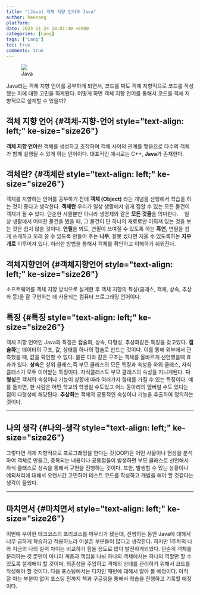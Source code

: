 ```yaml
---
title: "[Java] 객체 지향 언어과 Java"
author: heesang
platform: 
date: 2023-11-24 18:07:40 +0900
categories: [Lang]
tags: ["Lang"]
toc: true
comments: true
---
```

<figure class="imageblock alignLeft" data-ke-mobilestyle="widthOrigin"
data-origin-width="778" data-origin-height="461">
<span
data-url="https://blog.kakaocdn.net/dn/OUgz1/btsy8mpp8Pf/fsCVmNpk3x2KPTVr0Z7JSK/img.png"
data-lightbox="lightbox" data-alt="Java"><img
src="https://blog.kakaocdn.net/dn/OUgz1/btsy8mpp8Pf/fsCVmNpk3x2KPTVr0Z7JSK/img.png"
srcset="https://img1.daumcdn.net/thumb/R1280x0/?scode=mtistory2&amp;fname=https%3A%2F%2Fblog.kakaocdn.net%2Fdn%2FOUgz1%2Fbtsy8mpp8Pf%2FfsCVmNpk3x2KPTVr0Z7JSK%2Fimg.png"
onerror="this.onerror=null; this.src=&#39;//t1.daumcdn.net/tistory_admin/static/images/no-image-v1.png&#39;; this.srcset=&#39;//t1.daumcdn.net/tistory_admin/static/images/no-image-v1.png&#39;;"
data-origin-width="778" data-origin-height="461" /></span>
<figcaption>Java</figcaption>
</figure>

Java라는 객체 지향 언어를 공부하게 되면서, 코드를 짜도 객체 지향적으로
코드를 작성했는 지에 대한 고민을 하게됐다. 어떻게 하면 객체 지향 언어를
통해서 코드를 객체 지향적으로 설계할 수 있을까?

## 객체 지향 언어 {#객체-지향-언어 style="text-align: left;" ke-size="size26"}

**객체 지향 언어**란 객체를 생성하고 조작하며 객체 사이의 관계를
맺음으로 다수의 객체가 함께 실행될 수 있게 하는 언어이다. 대표적인
예시로는 C++, **Java**가 존재한다.  

## 객체란? {#객체란 style="text-align: left;" ke-size="size26"}

객체를 지향하는 언어를 공부하기 전에 **객체 (Object)** 라는 개념을
선행해서 학습을 하는 것이 좋다고 생각한다. **객체란** 우리가 일상
생활에서 쉽게 접할 수 있는 모든 물건이 객체가 될 수 있다. 단순한
사물뿐만 아니라 생명체와 같은 **모든 것들**을 의미한다.    일상 생활에서
어떠한 물건을 봤을 때, 그 물건이 단 하나의 재료로만 이뤄져 있는 것을
보는 것은 쉽지 않을 것이다. **연필**을 봐도, 연필이 쓰여질 수 있도록
하는 **흑연**, 연필을 쉽게 쓰게하고 오래 쓸 수 있도록 만들어 주는
**나무**, 잘못 썼다면 지울 수 있도록하는 **지우개로** 이루어져 있다.
이러한 방법을 통해서 객체를 확인하고 이해하기 쉬워진다.  

## 객체지향언어 {#객체지향언어 style="text-align: left;" ke-size="size26"}

소프트웨어를 객체 지향 방식으로 설계한 후 객체 지향의 특성(클래스, 객체,
상속, 추상화 등)을 잘 구현하는 데 사용되는 컴퓨터 프로그래밍 언어이다.

## 특징 {#특징 style="text-align: left;" ke-size="size26"}

객체 지향 언어인 Java의 특징은 캡슐화, 상속, 다형성, 추상화같은 특징을
갖고있다. **캡슐화**는 데이터의 구조, 값, 상태를 하나의 캡슐로 만드는
것이다. 이를 통해 외부에서 관측했을 때, 값을 확인할 수 없다. 물론 이와
같은 구조는 객체를 올바르게 선언했을때 효과가 있다. **상속**은 상위
클래스,즉 부모 클래스의 모든 특징과 속성을 하위 클래스, 자식 클래스가
모두 이어받는 특징이다. 자식클래스도 부모 클래스의 속성을 지니게된다.
**다형성**은 객체의 속성이나 기능이 상황에 따라 여러가지 형태를 가질 수
있는 특징이다. 예를 들자면, 한 사람은 어떤 학교의 학생일 수도있고 어느
동아리의 멤버일 수도 있다는 점이 다형성에 해당된다. **추상화**는 객체의
공통적인 속성이나 기능을 추출하여 정의하는 것이다.

------------------------------------------------------------------------

## 나의 생각 {#나의-생각 style="text-align: left;" ke-size="size26"}

그렇다면 객체 지향적으로 프로그래밍을 한다는 것(OOP)은 어떤 사물이나
현상을 분석하여 객체로 만들고, 중복되는 내용이나 공통점들이 발생하면
부모 클래스로 선언해서 자식 클래스로 상속을 통해서 구현을 진행하는
것이다. 또한, 발생할 수 있는 상황이나 예외처리에 대해서 오랜시간
고민하여 테스트 코드를 작성하고 개발을 해야 할 것같다는 생각이 들었다.

------------------------------------------------------------------------

## 마치면서 {#마치면서 style="text-align: left;" ke-size="size26"}

이번에 우아한 테크코스의 프리코스를 마무리가 됐는데, 진행하는 동안
Java에 대해서 너무 급하게 학습하고 적용하느라 어설픈 부분들이 많다고
생각한다. 하지만 1주차의 나와 지금의 나의 실력 차이는 비교하기 힘들
정도로 많이 발전하게되었다. 단순히 객체를 분리하는 것 뿐만이 아니라
계층과 책임을 나눠 하나의 객체에서는 하나의 역할만 할 수 있도록 설계해야
할 것이며, 의존성을 주입하고 객체의 상태를 관리하기 위해서 코드를
작성해야 할 것이다. 다음 포스팅에서는 디자인 패턴에 대해서 알아 볼
예정이다. 아직 잘 아는 부분이 없어 포스팅 전까지 책과 구글링을 통해서
학습을 진행하고 기록할 예정이다.
